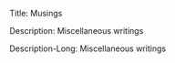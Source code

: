 Title:
  Musings

Description: 
  Miscellaneous writings

Description-Long:
  Miscellaneous writings
  